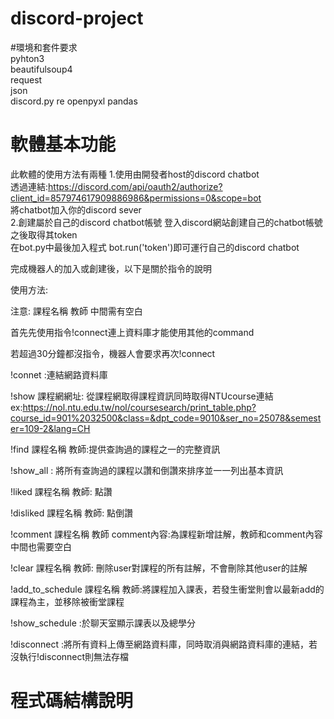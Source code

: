 # discord-project
#環境和套件要求  
pyhton3  
beautifulsoup4  
request  
json  
discord.py 
re
openpyxl
pandas

# 軟體基本功能  
此軟體的使用方法有兩種
1.使用由開發者host的discord chatbot  
  透過連結:https://discord.com/api/oauth2/authorize?client_id=857974617909886986&permissions=0&scope=bot  
  將chatbot加入你的discord sever  
2.創建屬於自己的discord chatbot帳號
  登入discord網站創建自己的chatbot帳號之後取得其token  
  在bot.py中最後加入程式  bot.run('token')即可運行自己的discord chatbot
 
完成機器人的加入或創建後，以下是關於指令的說明 

使用方法:

注意: 課程名稱 教師 中間需有空白

首先先使用指令!connect連上資料庫才能使用其他的command

若超過30分鐘都沒指令，機器人會要求再次!connect

!connet :連結網路資料庫

!show 課程網網址: 從課程網取得課程資訊同時取得NTUcourse連結 ex:https://nol.ntu.edu.tw/nol/coursesearch/print_table.php?course_id=901%2032500&class=&dpt_code=9010&ser_no=25078&semester=109-2&lang=CH

!find  課程名稱 教師:提供查詢過的課程之一的完整資訊

!show_all : 將所有查詢過的課程以讚和倒讚來排序並一一列出基本資訊

!liked 課程名稱 教師: 點讚

!disliked 課程名稱 教師: 點倒讚

!comment 課程名稱 教師 comment內容:為課程新增註解，教師和comment內容中間也需要空白 

!clear 課程名稱 教師: 刪除user對課程的所有註解，不會刪除其他user的註解

!add_to_schedule 課程名稱 教師:將課程加入課表，若發生衝堂則會以最新add的課程為主，並移除被衝堂課程

!show_schedule :於聊天室顯示課表以及總學分

!disconnect :將所有資料上傳至網路資料庫，同時取消與網路資料庫的連結，若沒執行!disconnect則無法存檔

# 程式碼結構說明



